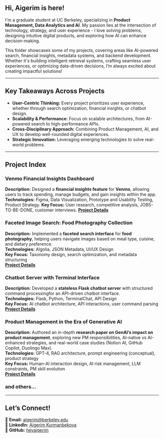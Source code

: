 ## **Hi, Aigerim is here!**  

I'm a graduate student at UC Berkeley, specializing in **Product Management, Data Analytics and AI**. My passion lies at the intersection of technology, strategy, and user experience - I love solving problems, designing intuitive digital products, and exploring how AI can enhance decision-making.  

This folder showcases some of my projects, covering areas like AI-powered search, financial insights, metadata systems, and backend development. Whether it's building intelligent retrieval systems, crafting seamless user experiences, or optimizing data-driven decisions, I’m always excited about creating impactful solutions!  

---

## **Key Takeaways Across Projects**  
- **User-Centric Thinking:** Every project prioritizes user experience, whether through search optimization, financial insights, or chatbot design.  
- **Scalability & Performance:** Focus on scalable architectures, from AI-powered search to high-performance APIs.  
- **Cross-Disciplinary Approach:** Combining Product Management, AI, and UX to develop well-rounded digital experiences.  
- **Strategic Innovation:** Leveraging emerging technologies to solve real-world problems.  

---

## **Project Index**  

### **Venmo Financial Insights Dashboard**  
**Description:** Designed a **financial insights feature** for **Venmo**, allowing users to track spending, manage budgets, and gain insights within the app.  
**Technologies:** Figma, Data Visualization, Prototype and Usability Testing, Product Strategy.
**Key Focus:** User research, competitive analysis, JOBS-TO-BE-DONE, customer interviews.
**[Project Details](https://github.com/heyaigerim/my-projects/tree/main/Venmo%20Financial%20Insights%20)**  

### **Faceted Image Search: Food Photography Collection**  
**Description:** Implemented a **faceted search interface** for **food photography**, helping users navigate images based on meal type, cuisine, and dietary preference.  
**Technologies:** Algolia, JSON Metadata, UI/UX Design  
**Key Focus:** Taxonomy design, search optimization, and metadata structuring  
**[Project Details](https://github.com/heyaigerim/my-projects/tree/main/Faceted%20Image%20Search)**  

### **Chatbot Server with Terminal Interface**  
**Description:** Developed a **stateless Flask chatbot server** with structured command processingfor an API-driven chatbot interface.  
**Technologies:** Flask, Python, TerminalChat, API Design  
**Key Focus:** AI chatbot architecture, API interactions, user command parsing  
**[Project Details](https://github.com/heyaigerim/my-projects/tree/main/Stateless%20Flask%20Server)**  

### **Product Management in the Era of Generative AI**  
**Description:** Authored an in-depth **research paper on GenAI’s impact on product management**, exploring new PM responsibilities, AI-native vs AI-enhanced strategies, and real-world case studies (Notion AI, GitHub Copilot, Duolingo Max).  
**Technologies:** GPT-4, RAG architecture, prompt engineering (conceptual), product strategy  
**Key Focus:** Human-AI interaction design, AI risk management, LLM constraints, PM skill evolution  
**[Project Details](https://github.com/heyaigerim/PM-related-projects/tree/11d72d04808b381c119873b5f39afaefa2f5d229/PM%20in%20the%20era%20of%20GenAi)**  


### and others...

---

## **Let’s Connect!**  
📧 **Email:** aigerim@berkeley.edu  
🔗 **LinkedIn:** [Aigerim Kurmanbekova](https://www.linkedin.com/in/aigerim-kurmanbekova/)  
📂 **GitHub:** [heyaigerim](https://github.com/heyaigerim)  
